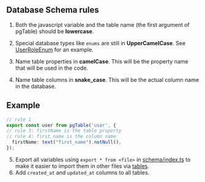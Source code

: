 ## Database Schema rules
1. Both the javascript variable and the table name (the first argument of pgTable) should be __lowercase__.

2. Special database types like `enums` are still in __UpperCamelCase__. See [UserRoleEnum](./schema/user.ts#UserRoleEnum ) for an example.
3. Name table properties in __camelCase__. This will be the property name that will be used in the code.
4. Name table columns in __snake_case__. This will be the actual column name in the database.
## Example
```ts
// rule 1
export const user from pgTable('user', {
// rule 3: firstName is the table property
// rule 4: first_name is the column name
  firstName: text("first_name").notNull(),
});
```
5. Export all variables using `export * from <file>` in [schema/index.ts](./schema/index.ts) to make it easier to import them in other files via [tables](./index.ts#tables).
6. Add `created_at` and `updated_at` columns to all tables.
